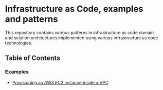 # Infrastructure as Code, examples and patterns

This repository contains various patterns in infrastructure as code domain and solution architectures implemented using various infrastructure as code technologies.

## Table of Contents

### Examples

- [Provisioning an AWS EC2 instance inside a VPC](examples/aws/ec2-in-a-vpc/README.md)
